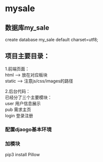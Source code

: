 # mysale

<h2>数据库my_sale</h2>
create database my_sale default charset=utf8;


<h2>项目主要目录：</h2>
1.前端页面：</br>
html --> 放在对应板块<br>
static --> 注意js/css/images的路径

2.后台代码：</br>
已经分了三个主要模块：</br>
user	用户信息展示<br>
pub		需求主页<br>
login	登录注册<br>



<h3>配置djaogo基本环境</h3>



<h3>加模块</h3>
pip3 install Pillow


